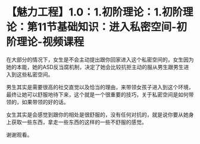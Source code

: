 # 【魅力工程】1.0：1.初阶理论：1.初阶理论：第11节基础知识：进入私密空间-初阶理论-视频课程

在大部分的情况下，女生是不会主动提出跟你回家进入这个私密空间的，女生因为她的本能，她的ASD反当腐机制，决定了她会比较抗拒主动的服从男生跟男生进入到这些私密空间。

男生其实是需要很高的社交直觉以及恰当的理由，来带领女孩子进入到这个环境，最终让她可以舒服地待下来，这个就是一个很重要的技巧，关于私密空间是如何带领的，如果带领的好的话。

女生其实是会感觉到跟你的相处是很舒服的，没有任何对抗的，就是说你要从她身上获取一些东西，拿走一些东西的这样的一些不舒服的感觉。

谢谢观看。